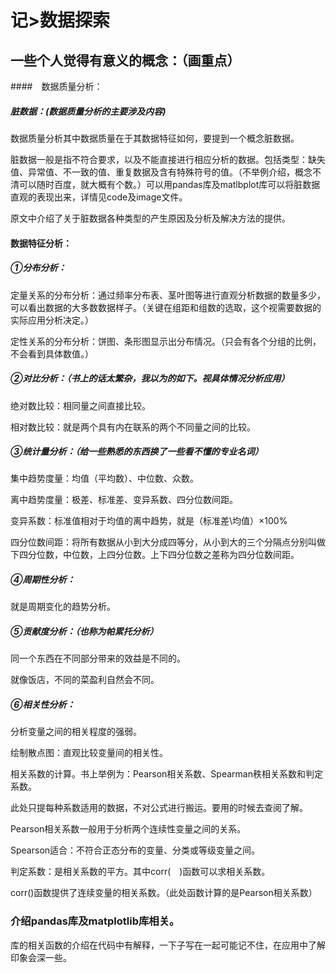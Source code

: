 # 记>数据探索

## 一些个人觉得有意义的概念：（画重点）

####　数据质量分析：

##### 脏数据：(数据质量分析的主要涉及内容)

数据质量分析其中数据质量在于其数据特征如何，要提到一个概念脏数据。

脏数据一般是指不符合要求，以及不能直接进行相应分析的数据。包括类型：缺失值、异常值、不一致的值、重复数据及含有特殊符号的值。（不举例介绍，概念不清可以随时百度，就大概有个数。）可以用pandas库及matlbplot库可以将脏数据直观的表现出来，详情见code及image文件。

原文中介绍了关于脏数据各种类型的产生原因及分析及解决方法的提供。

#### 数据特征分析：

##### ①分布分析：

定量关系的分布分析：通过频率分布表、茎叶图等进行直观分析数据的数量多少，可以看出数据的大多数数据样子。（关键在组距和组数的选取，这个视需要数据的实际应用分析决定。）

定性关系的分布分析：饼图、条形图显示出分布情况。（只会有各个分组的比例，不会看到具体数值。）

##### ②对比分析：（书上的话太繁杂，我以为的如下。视具体情况分析应用）

绝对数比较：相同量之间直接比较。

相对数比较：就是两个具有内在联系的两个不同量之间的比较。

##### ③统计量分析：（给一些熟悉的东西换了一些看不懂的专业名词）

集中趋势度量：均值（平均数）、中位数、众数。

离中趋势度量：极差、标准差、变异系数、四分位数间距。

变异系数：标准值相对于均值的离中趋势，就是（标准差\均值）×100%

四分位数间距：将所有数据从小到大分成四等分，从小到大的三个分隔点分别叫做下四分位数，中位数，上四分位数。上下四分位数之差称为四分位数间距。

##### ④周期性分析：

就是周期变化的趋势分析。

##### ⑤贡献度分析：（也称为帕累托分析）

同一个东西在不同部分带来的效益是不同的。

就像饭店，不同的菜盈利自然会不同。

##### ⑥相关性分析：

分析变量之间的相关程度的强弱。

绘制散点图：直观比较变量间的相关性。

相关系数的计算。书上举例为：Pearson相关系数、Spearman秩相关系数和判定系数。

此处只提每种系数适用的数据，不对公式进行搬运。要用的时候去查阅了解。

Pearson相关系数一般用于分析两个连续性变量之间的关系。

Spearson适合：不符合正态分布的变量、分类或等级变量之间。

判定系数：是相关系数的平方。其中corr(　)函数可以求相关系数。

corr()函数提供了连续变量的相关系数。（此处函数计算的是Pearson相关系数）

### 介绍pandas库及matplotlib库相关。

库的相关函数的介绍在代码中有解释，一下子写在一起可能记不住，在应用中了解印象会深一些。









